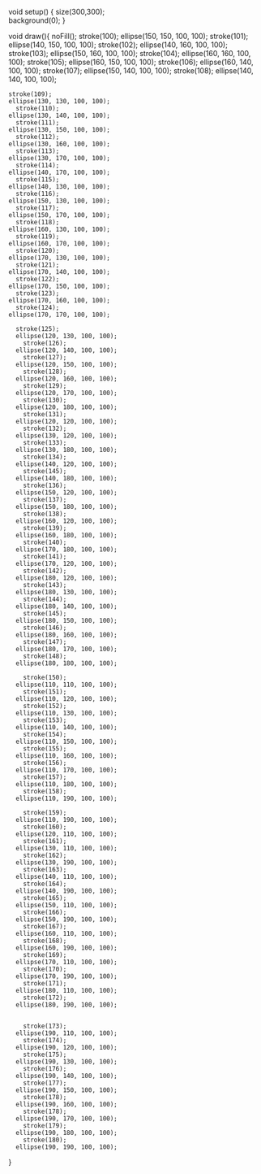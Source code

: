 void setup() {
  size(300,300);  
  background(0); 
}

void draw(){
  noFill(); 
  stroke(100); 
  ellipse(150, 150, 100, 100);
    stroke(101); 
  ellipse(140, 150, 100, 100);
    stroke(102); 
  ellipse(140, 160, 100, 100); 
    stroke(103); 
  ellipse(150, 160, 100, 100);
    stroke(104); 
  ellipse(160, 160, 100, 100);
    stroke(105); 
  ellipse(160, 150, 100, 100);
    stroke(106); 
  ellipse(160, 140, 100, 100);
    stroke(107); 
  ellipse(150, 140, 100, 100);
    stroke(108); 
  ellipse(140, 140, 100, 100);
  
    stroke(109); 
    ellipse(130, 130, 100, 100);
      stroke(110); 
    ellipse(130, 140, 100, 100);
      stroke(111); 
    ellipse(130, 150, 100, 100);
      stroke(112); 
    ellipse(130, 160, 100, 100);
      stroke(113); 
    ellipse(130, 170, 100, 100);
      stroke(114); 
    ellipse(140, 170, 100, 100);
      stroke(115); 
    ellipse(140, 130, 100, 100);
      stroke(116); 
    ellipse(150, 130, 100, 100);
      stroke(117); 
    ellipse(150, 170, 100, 100);
      stroke(118); 
    ellipse(160, 130, 100, 100);
      stroke(119); 
    ellipse(160, 170, 100, 100);
      stroke(120); 
    ellipse(170, 130, 100, 100);
      stroke(121); 
    ellipse(170, 140, 100, 100);
      stroke(122); 
    ellipse(170, 150, 100, 100);
      stroke(123); 
    ellipse(170, 160, 100, 100);
      stroke(124); 
    ellipse(170, 170, 100, 100);
    
      stroke(125); 
      ellipse(120, 130, 100, 100);
        stroke(126); 
      ellipse(120, 140, 100, 100);
        stroke(127); 
      ellipse(120, 150, 100, 100);
        stroke(128); 
      ellipse(120, 160, 100, 100);
        stroke(129); 
      ellipse(120, 170, 100, 100);
        stroke(130); 
      ellipse(120, 180, 100, 100);
        stroke(131); 
      ellipse(120, 120, 100, 100);
        stroke(132); 
      ellipse(130, 120, 100, 100);
        stroke(133); 
      ellipse(130, 180, 100, 100);
        stroke(134); 
      ellipse(140, 120, 100, 100);
        stroke(145); 
      ellipse(140, 180, 100, 100);
        stroke(136); 
      ellipse(150, 120, 100, 100);
        stroke(137); 
      ellipse(150, 180, 100, 100);
        stroke(138); 
      ellipse(160, 120, 100, 100);
        stroke(139); 
      ellipse(160, 180, 100, 100);
        stroke(140); 
      ellipse(170, 180, 100, 100);
        stroke(141); 
      ellipse(170, 120, 100, 100);
        stroke(142); 
      ellipse(180, 120, 100, 100);
        stroke(143); 
      ellipse(180, 130, 100, 100);
        stroke(144); 
      ellipse(180, 140, 100, 100);
        stroke(145); 
      ellipse(180, 150, 100, 100);
        stroke(146); 
      ellipse(180, 160, 100, 100);
        stroke(147); 
      ellipse(180, 170, 100, 100);
        stroke(148); 
      ellipse(180, 180, 100, 100);
      
        stroke(150); 
      ellipse(110, 110, 100, 100);  
        stroke(151); 
      ellipse(110, 120, 100, 100);
        stroke(152); 
      ellipse(110, 130, 100, 100);
        stroke(153); 
      ellipse(110, 140, 100, 100);
        stroke(154); 
      ellipse(110, 150, 100, 100);
        stroke(155); 
      ellipse(110, 160, 100, 100);
        stroke(156); 
      ellipse(110, 170, 100, 100);
        stroke(157); 
      ellipse(110, 180, 100, 100);
        stroke(158); 
      ellipse(110, 190, 100, 100);
      
        stroke(159); 
      ellipse(110, 190, 100, 100);
        stroke(160); 
      ellipse(120, 110, 100, 100);
        stroke(161); 
      ellipse(130, 110, 100, 100);
        stroke(162); 
      ellipse(130, 190, 100, 100);
        stroke(163); 
      ellipse(140, 110, 100, 100);
        stroke(164); 
      ellipse(140, 190, 100, 100);
        stroke(165); 
      ellipse(150, 110, 100, 100);
        stroke(166); 
      ellipse(150, 190, 100, 100);
        stroke(167); 
      ellipse(160, 110, 100, 100);
        stroke(168); 
      ellipse(160, 190, 100, 100);
        stroke(169); 
      ellipse(170, 110, 100, 100);
        stroke(170); 
      ellipse(170, 190, 100, 100);
        stroke(171); 
      ellipse(180, 110, 100, 100);
        stroke(172); 
      ellipse(180, 190, 100, 100);
     
      
        stroke(173); 
      ellipse(190, 110, 100, 100);
        stroke(174); 
      ellipse(190, 120, 100, 100);
        stroke(175); 
      ellipse(190, 130, 100, 100);
        stroke(176); 
      ellipse(190, 140, 100, 100);
        stroke(177); 
      ellipse(190, 150, 100, 100);
        stroke(178); 
      ellipse(190, 160, 100, 100);
        stroke(178); 
      ellipse(190, 170, 100, 100);
        stroke(179); 
      ellipse(190, 180, 100, 100);
        stroke(180); 
      ellipse(190, 190, 100, 100);
}
